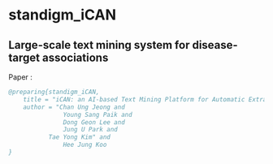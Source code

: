 # standigm_iCAN

## Large-scale text mining system for disease-target associations 

Paper : 

```bibtex
@preparing{standigm_iCAN,
    title = "iCAN: an AI-based Text Mining Platform for Automatic Extraction of Gene-Disease Associations from Multiple Documents",
    author = "Chan Ung Jeong and
    		   Young Sang Paik and
    		   Dong Geon Lee and
    		   Jung U Park and
		   Tae Yong Kim" and 
    		   Hee Jung Koo
}
```
